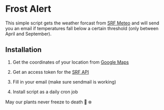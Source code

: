 # Frost Alert

This simple script gets the weather forcast from [SRF Meteo](https://www.srf.ch/meteo) and will send you an email if
temperatures fall below a certain threshold (only between April and September).

## Installation

1. Get the coordinates of your location from [Google Maps](https://support.google.com/maps/answer/18539?co=GENIE.Platform%3DDesktop&hl=en#)

2. Get an access token for the [SRF API](https://developer.srgssr.ch/user/me/apps)

3. Fill in your email (make sure sendmail is working)

4. Install script as a daily cron job

May our plants never freeze to death :herb: :snowflake:
